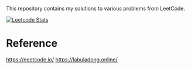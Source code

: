 This repository contains my solutions to various problems from LeetCode. 

[![Leetcode Stats](https://leetcard.jacoblin.cool/danghoangnhan?ext=heatmap)](https://leetcode.com/danghoangnhan)

# Reference

https://neetcode.io/
https://labuladong.online/
